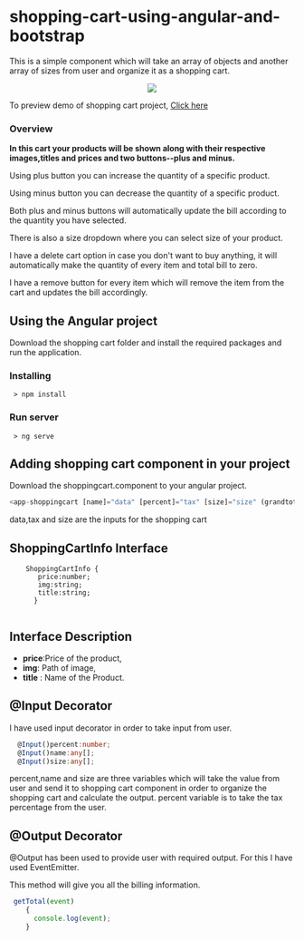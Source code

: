 # shopping-cart-using-angular-and-bootstrap
This is a simple component which will take an array of objects and another array of sizes from user and organize it as a shopping cart.

<p align="center"><img src="https://github.com/srinuvas081/shoppingcart-angular/blob/master/images/shopping-cart.png"></p>

To preview demo of shopping cart project, [Click here](https://stackblitz.com/edit/shoppingcart-angular?embed=1&file=app/app.component.ts&hideExplorer=1&hideNavigation=1&view=preview)

### Overview

**In this cart your products will be shown along with their respective images,titles and prices and two buttons--plus and minus.**

Using plus button you can increase the quantity of a specific product.

Using minus button you can decrease the quantity of a specific product.

Both plus and minus buttons will automatically update the bill according to the quantity you have selected.

There is also a size dropdown where you can select size of your product.

I have a delete cart option in case you don't want to buy anything, it will automatically make the quantity of every item and total bill to zero.

I have a remove button for every item which will remove the item from the cart and updates the bill accordingly.

## Using the Angular project
  Download the shopping cart folder and install the required packages and run the application.
### Installing

```
 > npm install
 ```
 
### Run server

```
 > ng serve
 ```
 
## Adding shopping cart component in your project

 Download the shoppingcart.component to your angular project.
 
 ```typescript
<app-shoppingcart [name]="data" [percent]="tax" [size]="size" (grandtotal)="getTotal($event)"></app-shoppingcart>
 ```
 
 data,tax and size are the inputs for the shopping cart
 



## ShoppingCartInfo Interface

```
    ShoppingCartInfo {
       price:number;
       img:string;
       title:string;
      }
      
```

  ## Interface Description
    
  - **price**:Price of the product,
  - **img**: Path of image,
  - **title** : Name of the Product.

## @Input Decorator
I have used input decorator in order to take input from user.

```typescript
  @Input()percent:number;
  @Input()name:any[];
  @Input()size:any[];
  ```
  
  percent,name and size are three variables which will take the value from user and send it to shopping cart component in order to organize the 
  shopping cart and calculate the output. percent variable is to take the tax percentage from the user.
 


## @Output Decorator
@Output has been used to provide user with required output. For this I have used EventEmitter.

This method will give you all the billing information.

```typescript
 getTotal(event)
    {
      console.log(event);
    }
```

 
